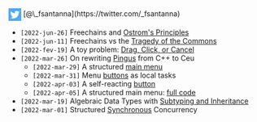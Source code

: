 <img src="twitter.png" style="vertical-align:middle">
[@\_fsantanna](https://twitter.com/_fsantanna)

- `[2022-jun-26]` Freechains and [Ostrom's Principles](Freechains/cpr.md)
- `[2022-jun-11]` Freechains vs the [Tragedy of the Commons](Freechains/tragedy.md)
- `[2022-fev-19]` A toy problem: [Drag, Click, or Cancel](toy.md)
- `[2022-mar-26]` On rewriting [Pingus](Pingus/pingus.md) from C++ to Ceu
    - `[2022-mar-29]` A structured [main menu](Pingus/menu.md)
    - `[2022-mar-31]` Menu [buttons](Pingus/buttons.md) as local tasks
    - `[2022-apr-03]` A self-reacting [button](Pingus/button.md)
    - `[2022-apr-05]` A structured main menu: [full code](Pingus/menu-full.md)
- `[2022-mar-19]` Algebraic Data Types with [Subtyping and Inheritance](adts.md)
- `[2022-mar-01]` Structured [Synchronous](sc.md) Concurrency
